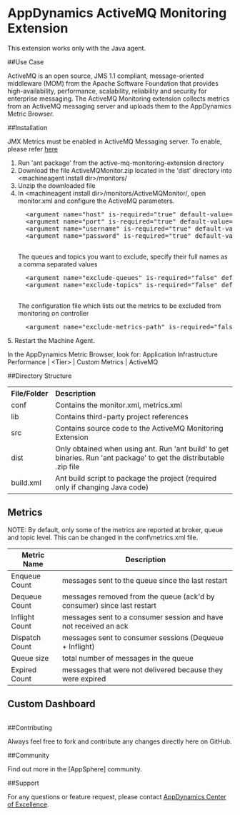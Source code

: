 # AppDynamics ActiveMQ Monitoring Extension

This extension works only with the Java agent.

##Use Case

ActiveMQ is an open source, JMS 1.1 compliant, message-oriented middleware (MOM) from the Apache Software Foundation that provides high-availability, performance, scalability, reliability and security for enterprise messaging. 
The ActiveMQ Monitoring extension collects metrics from an ActiveMQ messaging server and uploads them to the AppDynamics Metric Browser. 


##Installation

JMX Metrics must be enabled in ActiveMQ Messaging server. To enable, please refer [here](http://activemq.apache.org/jmx.html)

1. Run 'ant package' from the active-mq-monitoring-extension directory
2. Download the file ActiveMQMonitor.zip located in the 'dist' directory into \<machineagent install dir\>/monitors/
3. Unzip the downloaded file
4. In \<machineagent install dir\>/monitors/ActiveMQMonitor/, open monitor.xml and configure the ActiveMQ parameters.
     <pre>
     &lt;argument name="host" is-required="true" default-value="" /&gt;
     &lt;argument name="port" is-required="true" default-value="" /&gt;
     &lt;argument name="username" is-required="true" default-value="" /&gt;
     &lt;argument name="password" is-required="true" default-value="" /&gt;
     </pre>
     The queues and topics you want to exclude, specify their full names as a comma separated values
     <pre>
     &lt;argument name="exclude-queues" is-required="false" default-value=""/&gt;
     &lt;argument name="exclude-topics" is-required="false" default-value=""/&gt;
     </pre>
     The configuration file which lists out the metrics to be excluded from monitoring on controller
     <pre>
     &lt;argument name="exclude-metrics-path" is-required="false" default-value="monitors/ActiveMQMonitor/conf/metrics.xml" /&gt;
</pre>
5. Restart the Machine Agent. 
 
In the AppDynamics Metric Browser, look for: Application Infrastructure Performance  | \<Tier\> | Custom Metrics | ActiveMQ

##Directory Structure

<table><tbody>
<tr>
<th align="left"> File/Folder </th>
<th align="left"> Description </th>
</tr>
<tr>
<td class='confluenceTd'> conf </td>
<td class='confluenceTd'> Contains the monitor.xml, metrics.xml </td>
</tr>
<tr>
<td class='confluenceTd'> lib </td>
<td class='confluenceTd'> Contains third-party project references </td>
</tr>
<tr>
<td class='confluenceTd'> src </td>
<td class='confluenceTd'> Contains source code to the ActiveMQ Monitoring Extension </td>
</tr>
<tr>
<td class='confluenceTd'> dist </td>
<td class='confluenceTd'> Only obtained when using ant. Run 'ant build' to get binaries. Run 'ant package' to get the distributable .zip file </td>
</tr>
<tr>
<td class='confluenceTd'> build.xml </td>
<td class='confluenceTd'> Ant build script to package the project (required only if changing Java code) </td>
</tr>
</tbody>
</table>

## Metrics

NOTE: By default, only some of the metrics are reported at broker, queue and topic level. This can be changed in the conf\metrics.xml file.

| Metric Name | Description |
|----------------|-------------|
|Enqueue Count				| messages sent to the queue since the last restart|
|Dequeue Count				| messages removed from the queue (ack'd by consumer) since last restart|
|Inflight Count			| messages sent to a consumer session and have not received an ack|
|Dispatch Count			| messages sent to consumer sessions (Dequeue + Inflight)|
|Queue size				| total number of messages in the queue|
|Expired Count				| messages that were not delivered because they were expired|

## Custom Dashboard
![]()

##Contributing

Always feel free to fork and contribute any changes directly here on GitHub.

##Community

Find out more in the [AppSphere] community.

##Support

For any questions or feature request, please contact [AppDynamics Center of Excellence](mailto:ace-request@appdynamics.com).


